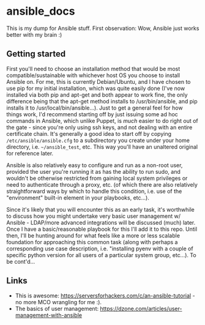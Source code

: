 # ansible_docs

This is my dump for Ansible stuff. First observation: Wow, Ansible just works better with my brain :)

## Getting started

First you'll need to choose an installation method that would be most compatible/sustainable with whichever host OS you choose to install Ansible on.  For me, this is currently Debian/Ubuntu, and I have chosen to use pip for my initial installation, which was quite easily done (I've now installed via both pip and apt-get and both appear to work fine, the only difference being that the apt-get method installs to /usr/bin/ansible, and pip installs it to /usr/local/bin/ansible...). Just to get a general feel for how things work, I'd recommend starting off by just issuing some ad hoc commands in Ansible, which unlike Puppet, is *much* easier to do right out of the gate - since you're only using ssh keys, and not dealing with an entire certificate chain.  It's generally a good idea to start off by copying `/etc/ansible/ansible.cfg` to a subdirectory you create under your home directory, i.e. `~/ansible_test`, etc.  This way you'll have an unaltered original for reference later.

Ansible is also relatively easy to configure and run as a non-root user, provided the user you're running it as has the ability to run sudo, and wouldn't be otherwise restricted from gaining local system privileges or need to authenticate through a proxy, etc. (of which there are also relatively straightforward ways by which to handle this condition, i.e. use of the "environment" built-in element in your playbooks, etc...).

Since it's likely that you will encounter this as an early task, it's worthwhile to discuss how you might undertake very basic user management w/ Ansible - LDAP/more advanced integrations will be discussed (much) later. Once I have a basic/reasonable playbook for this I'll add it to this repo.  Until then, I'll be hunting around for what feels like a more or less scalable foundation for approaching this common task (along with perhaps a corresponding use case description, i.e. "installing pyenv with a couple of specific python version for all users of a particular system group, etc...).  To be cont'd...



## Links
- This is awesome: https://serversforhackers.com/c/an-ansible-tutorial - no more MCO wrangling for me :).
- The basics of user management: https://dzone.com/articles/user-management-with-ansible
